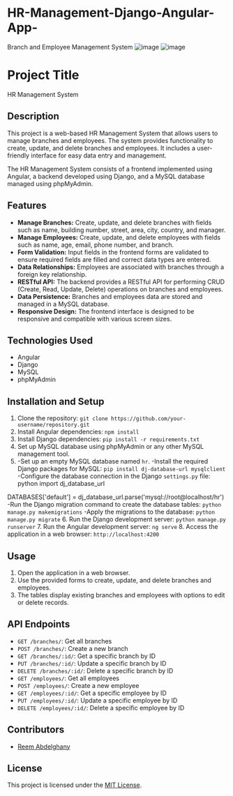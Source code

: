 # HR-Management-Django-Angular-App-
Branch and Employee Management System
![image](https://github.com/ReemAbdelghany/HR-Management-Django-Angular-App-/assets/127961912/4d2c8762-c29c-479a-ac43-dd9db2523636)
![image](https://github.com/ReemAbdelghany/HR-Management-Django-Angular-App-/assets/127961912/158ef9c1-f722-41aa-bdc8-6ad6650ac14a)

# Project Title

HR Management System

## Description

This project is a web-based HR Management System that allows users to manage branches and employees. The system provides functionality to create, update, and delete branches and employees. It includes a user-friendly interface for easy data entry and management.

The HR Management System consists of a frontend implemented using Angular, a backend developed using Django, and a MySQL database managed using phpMyAdmin.

## Features

- **Manage Branches:** Create, update, and delete branches with fields such as name, building number, street, area, city, country, and manager.
- **Manage Employees:** Create, update, and delete employees with fields such as name, age, email, phone number, and branch.
- **Form Validation:** Input fields in the frontend forms are validated to ensure required fields are filled and correct data types are entered.
- **Data Relationships:** Employees are associated with branches through a foreign key relationship.
- **RESTful API:** The backend provides a RESTful API for performing CRUD (Create, Read, Update, Delete) operations on branches and employees.
- **Data Persistence:** Branches and employees data are stored and managed in a MySQL database.
- **Responsive Design:** The frontend interface is designed to be responsive and compatible with various screen sizes.

## Technologies Used

- Angular
- Django
- MySQL
- phpMyAdmin

## Installation and Setup
1. Clone the repository: `git clone https://github.com/your-username/repository.git`
2. Install Angular dependencies: `npm install`
3. Install Django dependencies: `pip install -r requirements.txt`
4. Set up MySQL database using phpMyAdmin or any other MySQL management tool.
5. -Set up an empty MySQL database named `hr`.
   -Install the required Django packages for MySQL: `pip install dj-database-url mysqlclient`
  -Configure the database connection in the Django `settings.py` file:
  python
import dj_database_url

DATABASES['default'] = dj_database_url.parse('mysql://root@localhost/hr')
-Run the Django migration command to create the database tables: `python manage.py makemigrations`
-Apply the migrations to the database: `python manage.py migrate`
6. Run the Django development server: `python manage.py runserver`
7. Run the Angular development server: `ng serve`
8. Access the application in a web browser: `http://localhost:4200`



## Usage

1. Open the application in a web browser.
2. Use the provided forms to create, update, and delete branches and employees.
3. The tables display existing branches and employees with options to edit or delete records.

## API Endpoints

- `GET /branches/`: Get all branches
- `POST /branches/`: Create a new branch
- `GET /branches/:id/`: Get a specific branch by ID
- `PUT /branches/:id/`: Update a specific branch by ID
- `DELETE /branches/:id/`: Delete a specific branch by ID
- `GET /employees/`: Get all employees
- `POST /employees/`: Create a new employee
- `GET /employees/:id/`: Get a specific employee by ID
- `PUT /employees/:id/`: Update a specific employee by ID
- `DELETE /employees/:id/`: Delete a specific employee by ID

## Contributors

- [Reem Abdelghany](https://github.com/ReemAbdelghany)

## License

This project is licensed under the [MIT License](https://opensource.org/licenses/MIT).

